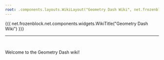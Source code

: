 ```yaml
---
root: .components.layouts.WikiLayout("Geometry Dash Wiki", net.frozenblock.net.pages.geometry())
---
```


{{{ net.frozenblock.net.components.widgets.WikiTitle("Geometry Dash Wiki") }}}

---
&nbsp;  

Welcome to the Geometry Dash wiki!
